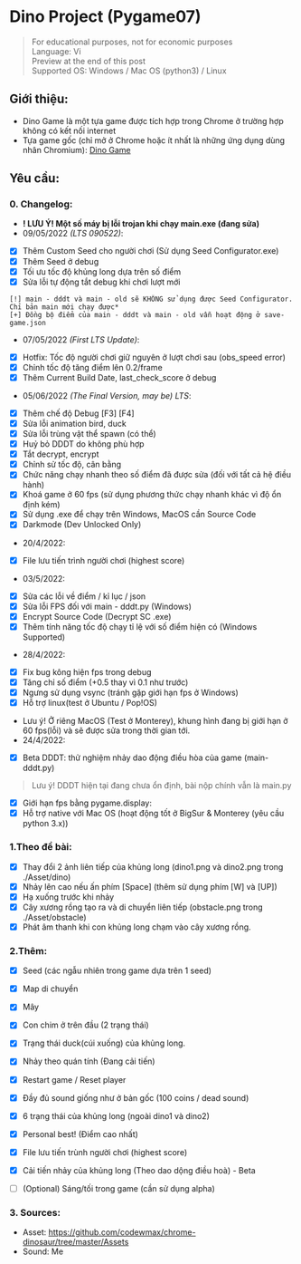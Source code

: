 # Dino Project (Pygame07)
> For educational purposes, not for economic purposes<br />
> Language: Vi<br />
> Preview at the end of this post<br />
> Supported OS: Windows / Mac OS (python3) / Linux <br />
## Giới thiệu:
- Dino Game là một tựa game được tích hợp trong Chrome ở trường hợp không có kết nối internet
- Tựa game gốc (chỉ mở ở Chrome hoặc ít nhất là những ứng dụng dùng nhân Chromium): [Dino Game](chrome://dino)

## Yêu cầu:

### 0. Changelog:
- **! LƯU Ý! Một số máy bị lỗi trojan khi chạy main.exe (đang sửa)**
- 09/05/2022 *(LTS 090522)*:
- [x] Thêm Custom Seed cho người chơi (Sử dụng Seed Configurator.exe)
- [x] Thêm Seed ở debug
- [x] Tối ưu tốc độ khủng long dựa trên số điểm
- [x] Sửa lỗi tự động tắt debug khi chơi lượt mới
```
[!] main - dddt và main - old sẽ KHÔNG sử dụng được Seed Configurator. Chỉ bản main mới chạy được*
[+] Đồng bộ điểm của main - dddt và main - old vẫn hoạt động ở save-game.json
```

- 07/05/2022 *(First LTS Update)*:
- [x] Hotfix: Tốc độ người chơi giữ nguyên ở lượt chơi sau (obs_speed error)
- [x] Chỉnh tốc độ tăng điểm lên 0.2/frame
- [x] Thêm Current Build Date, last_check_score ở debug
 
- 05/06/2022 *(The Final Version, may be) LTS*:
- [x] Thêm chế độ Debug [F3] [F4]
- [x] Sửa lỗi animation bird, duck
- [x] Sửa lỗi trùng vật thể spawn (có thể)
- [x] Huỷ bỏ DDDT do không phù hợp
- [x] Tắt decrypt, encrypt
- [x] Chỉnh sử tốc độ, cân bằng
- [x] Chức năng chạy nhanh theo số điểm đã được sửa (đối với tất cả hệ điều hành)
- [x] Khoá game ở 60 fps (sử dụng phương thức chạy nhanh khác vì độ ổn định kém)
- [x] Sử dụng .exe để chạy trên Windows, MacOS cần Source Code
- [x] Darkmode (Dev Unlocked Only)  
- 20/4/2022:
- [x] File lưu tiến trình người chơi (highest score)
- 03/5/2022:
- [x] Sửa các lỗi về điểm / kỉ lục / json
- [x] Sửa lỗi FPS đối với main - dddt.py (Windows)
- [x] Encrypt Source Code (Decrypt SC .exe)
- [x] Thêm tính năng tốc độ chạy tỉ lệ với số điểm hiện có (Windows Supported) 
- 28/4/2022:
- [x] Fix bug kông hiện fps trong debug
- [x] Tăng chỉ số điểm (+0.5 thay vì 0.1 như trước)
- [x] Ngưng sử dụng vsync (tránh gặp giới hạn fps ở Windows)
- [x] Hỗ trợ linux(test ở Ubuntu / Pop!OS)
- Lưu ý! Ở riêng MacOS (Test ở Monterey), khung hình đang bị giới hạn ở 60 fps(lỗi) và sẽ được sửa trong thời gian tới.
- 24/4/2022:
- [x] Beta DDDT: thử nghiệm nhảy dao động điều hòa của game (main-dddt.py)
> Lưu ý! DDDT hiện tại đang chưa ổn định, bài nộp chính vẫn là main.py
- [x] Giới hạn fps bằng pygame.display:
- [x] Hỗ trợ native với Mac OS (hoạt động tốt ở BigSur & Monterey (yêu cầu python 3.x)) 

### 1.Theo đề bài:
- [x] Thay đổi 2 ảnh liên tiếp của khủng long (dino1.png và dino2.png trong ./Asset/dino)
- [x] Nhảy lên cao nếu ấn phím [Space] (thêm sử dụng phím [W] và [UP])
- [x] Hạ xuống trước khi nhảy
- [x] Cây xương rồng tạo ra và di chuyển liên tiếp (obstacle.png trong ./Asset/obstacle)
- [x] Phát âm thanh khi con khủng long chạm vào cây xương rồng.

### 2.Thêm:
- [x] Seed (các ngẫu nhiên trong game dựa trên 1 seed)
- [x] Map di chuyển
- [x] Mây
- [x] Con chim ở trên đầu (2 trạng thái) 
- [x] Trạng thái duck(cúi xuống) của khủng long.
- [x] Nhảy theo quán tính (Đang cải tiến)
- [x] Restart game / Reset player
- [x] Đầy đủ sound giống như ở bản gốc (100 coins / dead sound)
- [x] 6 trạng thái của khủng long (ngoài dino1 và dino2)
- [x] Personal best! (Điểm cao nhất)
- [x] File lưu tiến trùnh người chơi (highest score)
- [x] Cải tiến nhảy của khủng long (Theo dao dộng điều hoà) - Beta
- [ ] \(Optional) Sáng/tối trong game (cần sử dụng alpha)


### 3. Sources:
- Asset: https://github.com/codewmax/chrome-dinosaur/tree/master/Assets
- Sound: Me

